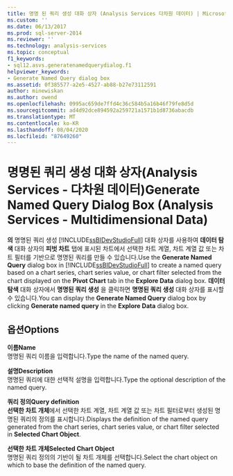 ```yaml
---
title: 명명 된 쿼리 생성 대화 상자 (Analysis Services 다차원 데이터) | Microsoft Docs
ms.custom: ''
ms.date: 06/13/2017
ms.prod: sql-server-2014
ms.reviewer: ''
ms.technology: analysis-services
ms.topic: conceptual
f1_keywords:
- sql12.asvs.generatenamedquerydialog.f1
helpviewer_keywords:
- Generate Named Query dialog box
ms.assetid: 0f385577-a2e5-4527-ab88-b27e73112591
author: minewiskan
ms.author: owend
ms.openlocfilehash: 0995ac659de7ffd4c36c584b5a16b46f79fe8d5d
ms.sourcegitcommit: ad4d92dce894592a259721a1571b1d8736abacdb
ms.translationtype: MT
ms.contentlocale: ko-KR
ms.lasthandoff: 08/04/2020
ms.locfileid: "87649260"
---
```

# <a name="generate-named-query-dialog-box-analysis-services---multidimensional-data"></a><span data-ttu-id="18a34-102">명명된 쿼리 생성 대화 상자(Analysis Services - 다차원 데이터)</span><span class="sxs-lookup"><span data-stu-id="18a34-102">Generate Named Query Dialog Box (Analysis Services - Multidimensional Data)</span></span>
  <span data-ttu-id="18a34-103">**의** 명명된 쿼리 생성 [!INCLUDE[ssBIDevStudioFull](../includes/ssbidevstudiofull-md.md)] 대화 상자를 사용하여 **데이터 탐색** 대화 상자의 **피벗 차트** 탭에 표시된 차트에서 선택한 차트 계열, 차트 계열 값 또는 차트 필터를 기반으로 명명된 쿼리를 만들 수 있습니다.</span><span class="sxs-lookup"><span data-stu-id="18a34-103">Use the **Generate Named Query** dialog box in [!INCLUDE[ssBIDevStudioFull](../includes/ssbidevstudiofull-md.md)] to create a named query based on a chart series, chart series value, or chart filter selected from the chart displayed on the **Pivot Chart** tab in the **Explore Data** dialog box.</span></span> <span data-ttu-id="18a34-104">**데이터 탐색** 대화 상자에서 **명명된 쿼리 생성** 을 클릭하면 **명명된 쿼리 생성** 대화 상자를 표시할 수 있습니다.</span><span class="sxs-lookup"><span data-stu-id="18a34-104">You can display the **Generate Named Query** dialog box by clicking **Generate named query** in the **Explore Data** dialog box.</span></span>  
  
## <a name="options"></a><span data-ttu-id="18a34-105">옵션</span><span class="sxs-lookup"><span data-stu-id="18a34-105">Options</span></span>  
 <span data-ttu-id="18a34-106">**이름**</span><span class="sxs-lookup"><span data-stu-id="18a34-106">**Name**</span></span>  
 <span data-ttu-id="18a34-107">명명된 쿼리 이름을 입력합니다.</span><span class="sxs-lookup"><span data-stu-id="18a34-107">Type the name of the named query.</span></span>  
  
 <span data-ttu-id="18a34-108">**설명**</span><span class="sxs-lookup"><span data-stu-id="18a34-108">**Description**</span></span>  
 <span data-ttu-id="18a34-109">명명된 쿼리에 대한 선택적 설명을 입력합니다.</span><span class="sxs-lookup"><span data-stu-id="18a34-109">Type the optional description of the named query.</span></span>  
  
 <span data-ttu-id="18a34-110">**쿼리 정의**</span><span class="sxs-lookup"><span data-stu-id="18a34-110">**Query definition**</span></span>  
 <span data-ttu-id="18a34-111">**선택한 차트 개체**에서 선택한 차트 계열, 차트 계열 값 또는 차트 필터로부터 생성된 명명된 쿼리의 정의를 표시합니다.</span><span class="sxs-lookup"><span data-stu-id="18a34-111">Displays the definition of the named query generated from the chart series, chart series value, or chart filter selected in **Selected Chart Object**.</span></span>  
  
 <span data-ttu-id="18a34-112">**선택한 차트 개체**</span><span class="sxs-lookup"><span data-stu-id="18a34-112">**Selected Chart Object**</span></span>  
 <span data-ttu-id="18a34-113">명명된 쿼리 정의의 기반이 될 차트 개체를 선택합니다.</span><span class="sxs-lookup"><span data-stu-id="18a34-113">Select the chart object on which to base the definition of the named query.</span></span>  
  
  
